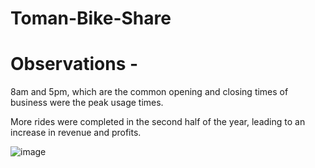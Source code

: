 # Toman-Bike-Share

# Observations - 

8am and 5pm, which are the common opening and closing times of business were the peak usage times.

More rides were completed in the second half of the year, leading to an increase in revenue and profits.



![image](https://github.com/user-attachments/assets/db62ac01-a9f2-4b90-8b40-1296d33749f8)
